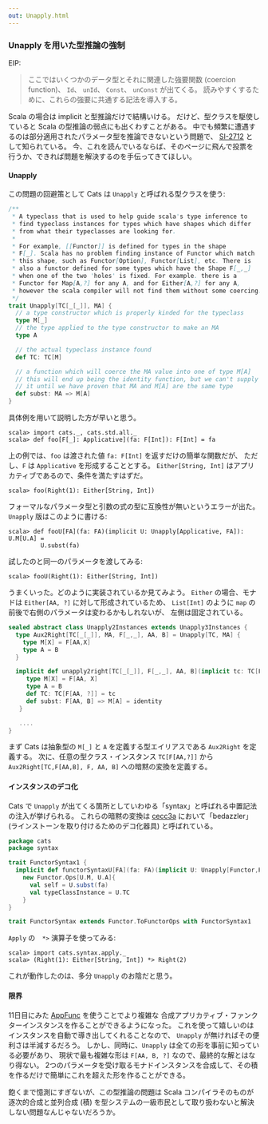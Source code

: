 ```yaml
---
out: Unapply.html
---
```


  [SI-2712]: https://issues.scala-lang.org/browse/SI-2712
  [cecc3a]: https://github.com/stew/cats/commit/cecc3afbdbb6fbbe764005cd52e9efe7acdfc8f2
  [combining-applicative]: combining-applicative.html

### Unapply を用いた型推論の強制

EIP:

> ここではいくつかのデータ型とそれに関連した強要関数 (coercion function)、
> `Id`、 `unId`、 `Const`、 `unConst` が出てくる。
> 読みやすくするために、これらの強要に共通する記法を導入する。

Scala の場合は implicit と型推論だけで結構いける。
だけど、型クラスを駆使していると Scala の型推論の弱点にも出くわすことがある。
中でも頻繁に遭遇するのは部分適用されたパラメータ型を推論できないという問題で、
[SI-2712][SI-2712] として知られている。
今、これを読んでいるならば、そのページに飛んで投票を行うか、できれば問題を解決するのを手伝ってきてほしい。

#### Unapply

この問題の回避策として Cats は `Unapply` と呼ばれる型クラスを使う:

```scala
/**
 * A typeclass that is used to help guide scala's type inference to
 * find typeclass instances for types which have shapes which differ
 * from what their typeclasses are looking for.
 *
 * For example, [[Functor]] is defined for types in the shape
 * F[_]. Scala has no problem finding instance of Functor which match
 * this shape, such as Functor[Option], Functor[List], etc. There is
 * also a functor defined for some types which have the Shape F[_,_]
 * when one of the two 'holes' is fixed. For example. there is a
 * Functor for Map[A,?] for any A, and for Either[A,?] for any A,
 * however the scala compiler will not find them without some coercing.
 */
trait Unapply[TC[_[_]], MA] {
  // a type constructor which is properly kinded for the typeclass
  type M[_]
  // the type applied to the type constructor to make an MA
  type A

  // the actual typeclass instance found
  def TC: TC[M]

  // a function which will coerce the MA value into one of type M[A]
  // this will end up being the identity function, but we can't supply
  // it until we have proven that MA and M[A] are the same type
  def subst: MA => M[A]
}
```

具体例を用いて説明した方が早いと思う。

```console:new
scala> import cats._, cats.std.all._
scala> def foo[F[_]: Applicative](fa: F[Int]): F[Int] = fa
```

上の例では、`foo` は渡された値 `fa: F[Int]` を返すだけの簡単な関数だが、
ただし、`F` は `Applicative` を形成することとする。
`Either[String, Int]` はアプリカティブであるので、条件を満たすはずだ。

```console:error
scala> foo(Right(1): Either[String, Int])
```

フォーマルなパラメータ型と引数の式の型に互換性が無いというエラーが出た。
`Unapply` 版はこのように書ける:

```console
scala> def fooU[FA](fa: FA)(implicit U: Unapply[Applicative, FA]): U.M[U.A] =
         U.subst(fa)
```

試したのと同一のパラメータを渡してみる:

```console
scala> fooU(Right(1): Either[String, Int])
```

うまくいった。どのように実装されているか見てみよう。
`Either` の場合、モナドは `Either[AA, ?]` に対して形成されているため、
`List[Int]` のように `map` の前後で右側のパラメータは変わるかもしれないが、
左側は固定されている。

```scala
sealed abstract class Unapply2Instances extends Unapply3Instances {
  type Aux2Right[TC[_[_]], MA, F[_,_], AA, B] = Unapply[TC, MA] {
    type M[X] = F[AA,X]
    type A = B
  }

  implicit def unapply2right[TC[_[_]], F[_,_], AA, B](implicit tc: TC[F[AA,?]]): Aux2Right[TC,F[AA,B], F, AA, B] = new Unapply[TC, F[AA,B]] {
     type M[X] = F[AA, X]
     type A = B
     def TC: TC[F[AA, ?]] = tc
     def subst: F[AA, B] => M[A] = identity
   }

   ....
}
```

まず Cats は抽象型の `M[_]` と `A` を定義する型エイリアスである `Aux2Right` を定義する。
次に、任意の型クラス・インスタンス `TC[F[AA,?]]` から `Aux2Right[TC,F[AA,B], F, AA, B]`
への暗黙の変換を定義する。

#### インスタンスのデコ化

Cats で `Unapply` が出てくる箇所としていわゆる「syntax」と呼ばれる中置記法の注入が挙げられる。
これらの暗黙の変換は [cecc3a][cecc3a] において「bedazzler」(ラインストーンを取り付けるためのデコ化器具) と呼ばれている。

```scala
package cats
package syntax

trait FunctorSyntax1 {
  implicit def functorSyntaxU[FA](fa: FA)(implicit U: Unapply[Functor,FA]): Functor.Ops[U.M, U.A] =
    new Functor.Ops[U.M, U.A]{
      val self = U.subst(fa)
      val typeClassInstance = U.TC
    }
}

trait FunctorSyntax extends Functor.ToFunctorOps with FunctorSyntax1
```

`Apply` の　`*>` 演算子を使ってみる:

```console
scala> import cats.syntax.apply._
scala> (Right(1): Either[String, Int]) *> Right(2)
```

これが動作したのは、多分 `Unapply` のお陰だと思う。

#### 限界

11日目にみた [AppFunc][combining-applicative] を使うことでより複雑な
合成アプリカティブ・ファンクターインスタンスを作ることができるようになった。
これを使って嬉しいのはインスタンスを自動で導き出してくれることなので、
`Unapply` が無ければその便利さは半減するだろう。
しかし、同時に、`Unapply` は全ての形を事前に知っている必要があり、
現状で最も複雑な形は `F[AA, B, ?]` なので、最終的な解とはなり得ない。
2つのパラメータを受け取るモナドインスタンスを合成して、その積を作るだけで簡単にこれを超えた形を作ることができる。

飽くまで憶測にすぎないが、この型推論の問題は Scala コンパイラそのものが
逐次的合成と並列合成 (積) を型システムの一級市民として取り扱わないと解決しない問題なんじゃないだろうか。
